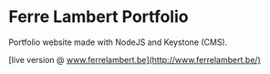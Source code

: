 # Ferre Lambert Portfolio

Portfolio website made with NodeJS and Keystone (CMS).

[live version @ www.ferrelambert.be](http://www.ferrelambert.be/)